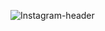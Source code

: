 ![Instagram-header](https://github.com/CDS-Mobile1/CDS-Instagram-Android/assets/70993562/b2b97dda-7ac5-439d-82ac-ddd63144edf0)
